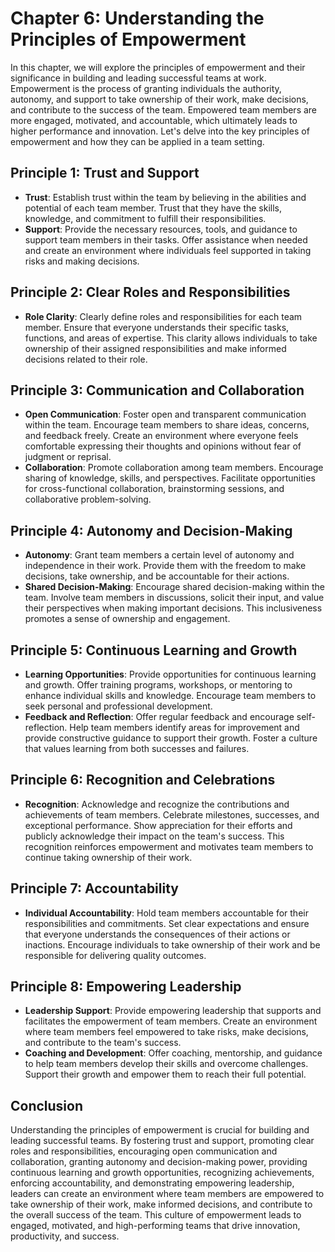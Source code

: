 Chapter 6: Understanding the Principles of Empowerment
======================================================

In this chapter, we will explore the principles of empowerment and their significance in building and leading successful teams at work. Empowerment is the process of granting individuals the authority, autonomy, and support to take ownership of their work, make decisions, and contribute to the success of the team. Empowered team members are more engaged, motivated, and accountable, which ultimately leads to higher performance and innovation. Let's delve into the key principles of empowerment and how they can be applied in a team setting.

Principle 1: Trust and Support
------------------------------

* **Trust**: Establish trust within the team by believing in the abilities and potential of each team member. Trust that they have the skills, knowledge, and commitment to fulfill their responsibilities.
* **Support**: Provide the necessary resources, tools, and guidance to support team members in their tasks. Offer assistance when needed and create an environment where individuals feel supported in taking risks and making decisions.

Principle 2: Clear Roles and Responsibilities
---------------------------------------------

* **Role Clarity**: Clearly define roles and responsibilities for each team member. Ensure that everyone understands their specific tasks, functions, and areas of expertise. This clarity allows individuals to take ownership of their assigned responsibilities and make informed decisions related to their role.

Principle 3: Communication and Collaboration
--------------------------------------------

* **Open Communication**: Foster open and transparent communication within the team. Encourage team members to share ideas, concerns, and feedback freely. Create an environment where everyone feels comfortable expressing their thoughts and opinions without fear of judgment or reprisal.
* **Collaboration**: Promote collaboration among team members. Encourage sharing of knowledge, skills, and perspectives. Facilitate opportunities for cross-functional collaboration, brainstorming sessions, and collaborative problem-solving.

Principle 4: Autonomy and Decision-Making
-----------------------------------------

* **Autonomy**: Grant team members a certain level of autonomy and independence in their work. Provide them with the freedom to make decisions, take ownership, and be accountable for their actions.
* **Shared Decision-Making**: Encourage shared decision-making within the team. Involve team members in discussions, solicit their input, and value their perspectives when making important decisions. This inclusiveness promotes a sense of ownership and engagement.

Principle 5: Continuous Learning and Growth
-------------------------------------------

* **Learning Opportunities**: Provide opportunities for continuous learning and growth. Offer training programs, workshops, or mentoring to enhance individual skills and knowledge. Encourage team members to seek personal and professional development.
* **Feedback and Reflection**: Offer regular feedback and encourage self-reflection. Help team members identify areas for improvement and provide constructive guidance to support their growth. Foster a culture that values learning from both successes and failures.

Principle 6: Recognition and Celebrations
-----------------------------------------

* **Recognition**: Acknowledge and recognize the contributions and achievements of team members. Celebrate milestones, successes, and exceptional performance. Show appreciation for their efforts and publicly acknowledge their impact on the team's success. This recognition reinforces empowerment and motivates team members to continue taking ownership of their work.

Principle 7: Accountability
---------------------------

* **Individual Accountability**: Hold team members accountable for their responsibilities and commitments. Set clear expectations and ensure that everyone understands the consequences of their actions or inactions. Encourage individuals to take ownership of their work and be responsible for delivering quality outcomes.

Principle 8: Empowering Leadership
----------------------------------

* **Leadership Support**: Provide empowering leadership that supports and facilitates the empowerment of team members. Create an environment where team members feel empowered to take risks, make decisions, and contribute to the team's success.
* **Coaching and Development**: Offer coaching, mentorship, and guidance to help team members develop their skills and overcome challenges. Support their growth and empower them to reach their full potential.

Conclusion
----------

Understanding the principles of empowerment is crucial for building and leading successful teams. By fostering trust and support, promoting clear roles and responsibilities, encouraging open communication and collaboration, granting autonomy and decision-making power, providing continuous learning and growth opportunities, recognizing achievements, enforcing accountability, and demonstrating empowering leadership, leaders can create an environment where team members are empowered to take ownership of their work, make informed decisions, and contribute to the overall success of the team. This culture of empowerment leads to engaged, motivated, and high-performing teams that drive innovation, productivity, and success.
